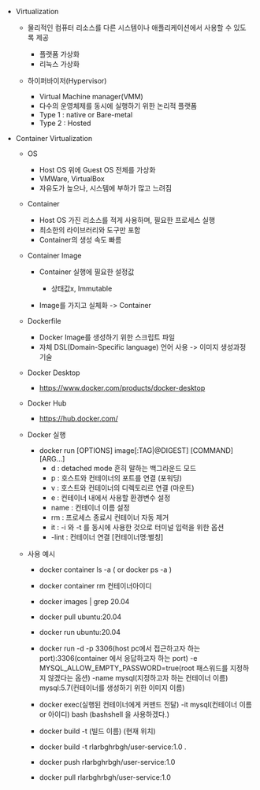 - Virtualization
    - 물리적인 컴퓨터 리소스를 다른 시스템이나 애플리케이션에서 사용할 수 있도록 제공
        - 플랫폼 가상화
        - 리눅스 가상화

    - 하이퍼바이저(Hypervisor)
        - Virtual Machine manager(VMM)
        - 다수의 운영체제를 동시에 실행하기 위한 논리적 플랫폼
        - Type 1 : native or Bare-metal
        - Type 2 : Hosted


- Container Virtualization
    - OS 
        - Host OS 위에 Guest OS 전체를 가상화
        - VMWare, VirtualBox
        - 자유도가 높으나, 시스템에 부하가 많고 느려짐

    - Container        
        - Host OS 가진 리소스를 적게 사용하며, 필요한 프로세스 실행
        - 최소한의 라이브러리와 도구만 포함
        - Container의 생성 속도 빠름

    - Container Image
        - Container 실행에 필요한 설정값 
            - 상태값x, Immutable
        
        - Image를 가지고 실체화 -> Container

    - Dockerfile   
        - Docker Image를 생성하기 위한 스크립트 파일
        - 자체 DSL(Domain-Specific language) 언어 사용 -> 이미지 생성과정 기술

    - Docker Desktop
        - https://www.docker.com/products/docker-desktop
    - Docker Hub
        - https://hub.docker.com/

    - Docker 실행
        - docker run [OPTIONS] image[:TAG|@DIGEST] [COMMAND] [ARG...]
            - d : detached mode 흔히 말하는 백그라운드 모드
            - p : 호스트와 컨테이너의 포트를 연결 (포워딩)
            - v : 호스트와 컨테이너의 디렉토리르 연결 (마운트)
            - e : 컨테이너 내에서 사용할 환경변수 설정
            - name : 컨테이너 이름 설정
            - rm : 프로세스 종료시 컨테이너 자동 제거
            - it : -i 와 -t 를 동시에 사용한 것으로 터미널 입력을 위한 옵션
            - -lint : 컨테이너 연결 [컨테이너명:별칭]

    - 사용 예시
        - docker container ls -a ( or docker ps -a )
        - docker container rm 컨테이너아이디
        - docker images | grep 20.04
        - docker pull ubuntu:20.04 
        - docker run ubuntu:20.04

        - docker run -d -p 3306(host pc에서 접근하고자 하는 port):3306(container 에서 응답하고자 하는 port) -e MYSQL_ALLOW_EMPTY_PASSWORD=true(root 패스워드를 지정하지 않겠다는 옵션) -name mysql(지정하고자 하는 컨테이너 이름) mysql:5.7(컨테이너를 생성하기 위한 이미지 이름)

        - docker exec(실행된 컨테이너에게 커맨드 전달) -it mysql(컨테이너 이름 or 아이디) bash (bashshell 을 사용하겠다.)

        - docker build -t (빌드 이름) (현재 위치)
        - docker build -t rlarbghrbgh/user-service:1.0 .
        - docker push rlarbghrbgh/user-service:1.0
        - docker pull rlarbghrbgh/user-service:1.0 
